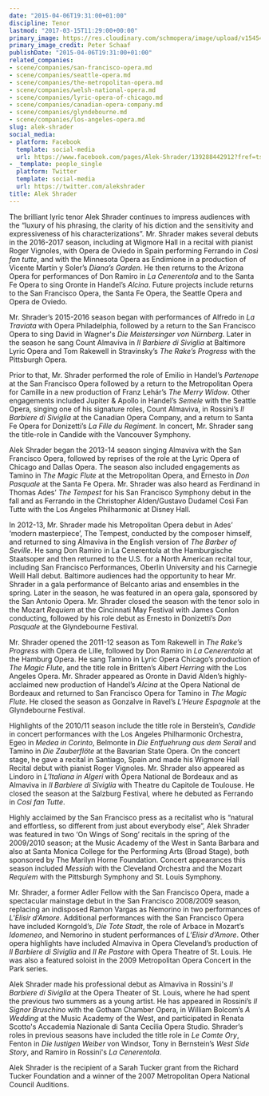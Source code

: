 ```yaml
---
date: "2015-04-06T19:31:00+01:00"
discipline: Tenor
lastmod: "2017-03-15T11:29:00+00:00"
primary_image: https://res.cloudinary.com/schmopera/image/upload/v1545409169/media/webhook-uploads/1489577373656/2017-03-15---Alek-Shrader.jpg.jpg
primary_image_credit: Peter Schaaf
publishDate: "2015-04-06T19:31:00+01:00"
related_companies:
- scene/companies/san-francisco-opera.md
- scene/companies/seattle-opera.md
- scene/companies/the-metropolitan-opera.md
- scene/companies/welsh-national-opera.md
- scene/companies/lyric-opera-of-chicago.md
- scene/companies/canadian-opera-company.md
- scene/companies/glyndebourne.md
- scene/companies/los-angeles-opera.md
slug: alek-shrader
social_media:
- platform: Facebook
  template: social-media
  url: https://www.facebook.com/pages/Alek-Shrader/139288442912?fref=ts
- _template: people_single
  platform: Twitter
  template: social-media
  url: https://twitter.com/alekshrader
title: Alek Shrader
---
```


The brilliant lyric tenor Alek Shrader continues to impress audiences with the “luxury of his phrasing, the clarity of his diction and the sensitivity and expressiveness of his characterizations”. Mr. Shrader makes several debuts in the 2016-2017 season, including at Wigmore Hall in a recital with pianist Roger Vignoles, with Opera de Oviedo in Spain performing Ferrando in *Così fan tutte*, and with the Minnesota Opera as Endimione in a production of Vicente Martín y Soler’s *Diana’s Garden*. He then returns to the Arizona Opera for performances of Don Ramiro in *La Cenerentola* and to the Santa Fe Opera to sing Oronte in Handel’s *Alcina*. Future projects include returns to the San Francisco Opera, the Santa Fe Opera, the Seattle Opera and Opera de Oviedo.

Mr. Shrader’s 2015-2016 season began with performances of Alfredo in *La Traviata* with Opera Philadelphia, followed by a return to the San Francisco Opera to sing David in Wagner's *Die Meistersinger von Nürnberg*. Later in the season he sang Count Almaviva in *Il Barbiere di Siviglia* at Baltimore Lyric Opera and Tom Rakewell in Stravinsky’s *The Rake’s Progress* with the Pittsburgh Opera.

Prior to that, Mr. Shrader performed the role of Emilio in Handel’s *Partenope* at the San Francisco Opera followed by a return to the Metropolitan Opera for Camille in a new production of Franz Lehár’s *The Merry Widow*. Other engagements included Jupiter & Apollo in Handel’s *Semele* with the Seattle Opera, singing one of his signature roles, Count Almaviva, in Rossini’s *Il Barbiere di Siviglia* at the Canadian Opera Company, and a return to Santa Fe Opera for Donizetti’s *La Fille du Regiment*. In concert, Mr. Shrader sang the title-role in Candide with the Vancouver Symphony.

Alek Shrader began the 2013-14 season singing Almaviva with the San Francisco Opera, followed by reprises of the role at the Lyric Opera of Chicago and Dallas Opera. The season also included engagements as Tamino in *The Magic Flute* at the Metropolitan Opera, and Ernesto in *Don Pasquale* at the Santa Fe Opera. Mr. Shrader was also heard as Ferdinand in Thomas Ades’ *The Tempest* for his San Francisco Symphony debut in the fall and as Ferrando in the Christopher Alden/Gustavo Dudamel Così Fan Tutte with the Los Angeles Philharmonic at Disney Hall.

In 2012-13, Mr. Shrader made his Metropolitan Opera debut in Ades’ ‘modern masterpiece’, The Tempest, conducted by the composer himself, and returned to sing Almaviva in the English version of *The Barber of Seville*. He sang Don Ramiro in La Cenerentola at the Hamburgische Staatsoper and then returned to the U.S. for a North American recital tour, including San Francisco Performances, Oberlin University and his Carnegie Weill Hall debut. Baltimore audiences had the opportunity to hear Mr. Shrader in a gala performance of Belcanto arias and ensembles in the spring. Later in the season, he was featured in an opera gala, sponsored by the San Antonio Opera. Mr. Shrader closed the season with the tenor solo in the Mozart *Requiem* at the Cincinnati May Festival with James Conlon conducting, followed by his role debut as Ernesto in Donizetti’s *Don Pasquale* at the Glyndebourne Festival.

Mr. Shrader opened the 2011-12 season as Tom Rakewell in *The Rake’s Progress* with Opera de Lille, followed by Don Ramiro in *La Cenerentola* at the Hamburg Opera. He sang Tamino in Lyric Opera Chicago’s production of *The Magic Flute*, and the title role in Britten’s *Albert Herring* with the Los Angeles Opera. Mr. Shrader appeared as Oronte in David Alden’s highly-acclaimed new production of Handel’s *Alcina* at the Opera National de Bordeaux and returned to San Francisco Opera for Tamino in *The Magic Flute*. He closed the season as Gonzalve in Ravel’s *L’Heure Espagnole* at the Glyndebourne Festival.

Highlights of the 2010/11 season include the title role in Berstein’s, *Candide* in concert performances with the Los Angeles Philharmonic Orchestra, Egeo in *Medea in Corinto*, Belmonte in *Die Entfuehrung aus dem Serail* and Tamino in *Die Zauberflöte* at the Bavarian State Opera. On the concert stage, he gave a recital in Santiago, Spain and made his Wigmore Hall Recital debut with pianist Roger Vignoles. Mr. Shrader also appeared as Lindoro in *L’Italiana in Algeri* with Opera National de Bordeaux and as Almaviva in *Il Barbiere di Siviglia* with Theatre du Capitole de Toulouse. He closed the season at the Salzburg Festival, where he debuted as Ferrando in *Cosi fan Tutte*.

Highly acclaimed by the San Francisco press as a recitalist who is “natural and effortless, so different from just about everybody else”, Alek Shrader was featured in two ‘On Wings of Song’ recitals in the spring of the 2009/2010 season; at the Music Academy of the West in Santa Barbara and also at Santa Monica College for the Performing Arts (Broad Stage), both sponsored by The Marilyn Horne Foundation. Concert appearances this season included *Messiah* with the Cleveland Orchestra and the Mozart *Requiem* with the Pittsburgh Symphony and St. Louis Symphony. 

Mr. Shrader, a former Adler Fellow with the San Francisco Opera, made a spectacular mainstage debut in the San Francisco 2008/2009 season, replacing an indisposed Ramon Vargas as Nemorino in two performances of *L’Elisir d’Amore*. Additional performances with the San Francisco Opera have included Korngold’s, *Die Tote Stadt*, the role of Arbace in Mozart’s *Idomeneo*, and Nemorino in student performances of *L’Elisir d’Amore*. Other opera highlights have included Almaviva in Opera Cleveland’s production of *Il Barbiere di Siviglia* and *Il Re Pastore* with Opera Theatre of St. Louis. He was also a featured soloist in the 2009 Metropolitan Opera Concert in the Park series.

Alek Shrader made his professional debut as Almaviva in Rossini's *Il Barbiere di Siviglia* at the Opera Theater of St. Louis, where he had spent the previous two summers as a young artist. He has appeared in Rossini’s *Il Signor Bruschino* with the Gotham Chamber Opera, in William Bolcom’s *A Wedding* at the Music Academy of the West, and participated in Renata Scotto's Accademia Nazionale di Santa Cecilia Opera Studio. Shrader’s roles in previous seasons have included the title role in *Le Comte Ory*, Fenton in *Die lustigen Weiber* von Windsor, Tony in Bernstein’s *West Side Story*, and Ramiro in Rossini's *La Cenerentola*.

Alek Shrader is the recipient of a Sarah Tucker grant from the Richard Tucker Foundation and a winner of the 2007 Metropolitan Opera National Council Auditions.
